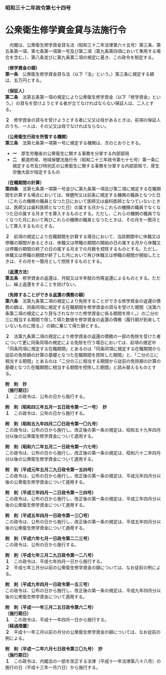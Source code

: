 ### 昭和三十二年政令第七十四号  
# 公衆衛生修学資金貸与法施行令  
　内閣は、公衆衛生修学資金貸与法（昭和三十二年法律第六十五号）第三条、第五条第一項、第七条第一項第一号及び第二項（第九条第四項において準用する場合を含む。）、第八条並びに第九条第二項の規定に基き、この政令を制定する。  
  
**（修学資金の額）**  
**第一条**　公衆衛生修学資金貸与法（以下「法」という。）第三条に規定する額は、五万円とする。  
  
**（保証人）**  
**第二条**　法第五条第一項の規定により公衆衛生修学資金（以下「修学資金」という。）の貸与を受けようとする者が立てなければならない保証人は、二人とする。  
  
**２**　修学資金の貸与を受けようとする者に父又は母があるときは、前項の保証人のうち、一人は、その父又は母でなければならない。  
  
**（公衆衛生行政を所管する機関）**  
**第三条**　法第七条第一項第一号に規定する機関は、次のとおりとする。  
* **一**　厚生労働省の公衆衛生に関する事務を分掌する内部部局  
* **二**　都道府県、地域保健法施行令（昭和二十三年政令第七十七号）第一条に規定する市及び特別区の公衆衛生に関する事務を分掌する内部部局で、厚生労働大臣が指定するもの  
  
**（在職期間の計算）**  
**第四条**　法第七条第一項第一号並びに第九条第一項及び第二項に規定する在職期間を計算する場合においては、保健所又は前条に規定する機関の職員となつた日（これらの機関の職員となつた日において医師又は歯科医師となつていないときは、医師又は歯科医師となつた日）の属する月からこれらの機関の職員でなくなつた日の属する月までを算入するものとする。ただし、これらの機関の職員でなくなつた月において再びこれらの機関の職員となつたときは、その月を一箇月として算入するものとする。  
  
**２**　前項の規定により在職期間を計算する場合において、当該期間中に休職又は停職の期間があるときは、休職又は停職の期間の開始の日の属する月から休職又は停職の期間の終了の日の属する月までの月数を控除するものとする。ただし、休職又は停職の期間が終了した月において再び休職又は停職の期間が開始したときは、その月を一箇月として控除するものとする。  
  
**（返還方法）**  
**第五条**　修学資金の返還は、月賦又は半年賦の均等返還によるものとする。ただし、繰上返還をすることを妨げない。  
  
**（免除することができる返還の債務の額）**  
**第六条**　法第九条第二項の規定により免除することができる修学資金の返還の債務の額は、同条同項に規定する在職期間を修学資金の貸与を受けた期間（法第六条第二項の規定により貸与されなかつた修学資金に係る期間を除く。）の二分の三に相当する期間で除して得た数値を修学資金の返還の債務（履行期が到来していないものに限る。）の額に乗じて得た額とする。  
  
**２**　法第九条第二項の規定により修学資金の返還の債務の一部の免除を受けた者について更に同条同項の規定による免除を行う場合においては、前項の規定中「同条同項に規定する在職期間」とあるのは「同条同項に規定する在職期間から従前の免除額の計算の基礎となつた在職期間を控除した期間」と、「二分の三に相当する期間」とあるのは「二分の三に相当する期間から従前の免除額の計算の基礎となつた在職期間に相当する期間を控除した期間」と読み替えるものとする。  
  
**附　則　抄**  
**（施行期日）**  
**１**　この政令は、公布の日から施行する。  
  
**附　則（昭和四三年五月一五日政令第一二一号）　抄**  
**１**　この政令は、公布の日から施行する。  
  
**附　則（昭和五九年四月二〇日政令第一〇九号）**  
この政令は、公布の日から施行し、改正後の第一条の規定は、昭和五十九年四月分以後の公衆衛生修学資金について適用する。  
  
**附　則（昭和六二年五月二一日政令第一六七号）**  
この政令は、公布の日から施行し、改正後の第一条の規定は、昭和六十二年四月分以後の公衆衛生修学資金について適用する。  
  
**附　則（平成元年五月二九日政令第一五四号）**  
この政令は、公布の日から施行し、改正後の第一条の規定は、平成元年四月分以後の公衆衛生修学資金について適用する。  
  
**附　則（平成三年四月一二日政令第一三四号）**  
この政令は、公布の日から施行し、改正後の第一条の規定は、平成三年四月分以後の公衆衛生修学資金について適用する。  
  
**附　則（平成五年四月一日政令第一三〇号）**  
この政令は、公布の日から施行し、改正後の第一条の規定は、平成五年四月分以後の公衆衛生修学資金について適用する。  
  
**附　則（平成六年七月一日政令第二二三号）**  
この政令は、公布の日から施行する。  
  
**附　則（平成七年三月二九日政令第一二八号）**  
**１**　この政令は、平成七年四月一日から施行する。  
**２**　平成七年三月分以前の公衆衛生修学資金の額については、なお従前の例による。  
  
**附　則（平成九年四月一日政令第一五三号）**  
この政令は、公布の日から施行し、改正後の第一条の規定は、平成九年四月分以後の公衆衛生修学資金について適用する。  
  
**附　則（平成一一年三月二五日政令第六二号）**  
**（施行期日）**  
**１**　この政令は、平成十一年四月一日から施行する。  
**（経過措置）**  
**２**　平成十一年三月以前の月分の公衆衛生修学資金の額については、なお従前の例による。  
  
**附　則（平成一二年六月七日政令第三〇九号）　抄**  
**（施行期日）**  
**１**　この政令は、内閣法の一部を改正する法律（平成十一年法律第八十八号）の施行の日（平成十三年一月六日）から施行する。  
  
